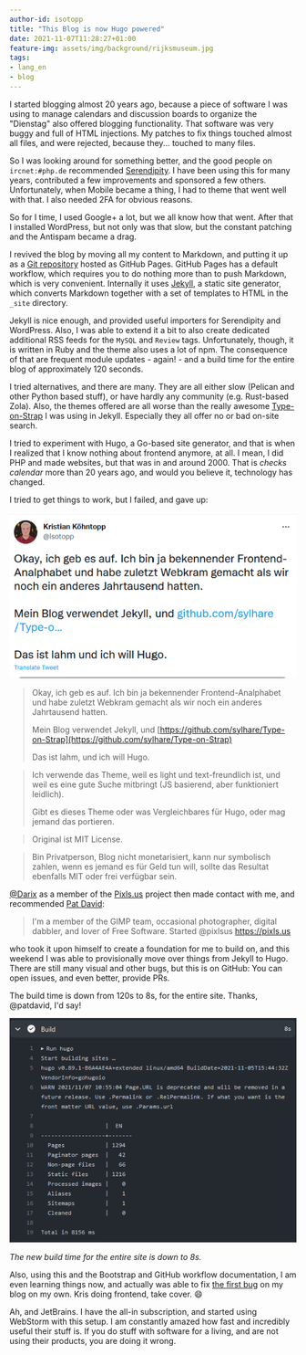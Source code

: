 ```yaml
---
author-id: isotopp
title: "This Blog is now Hugo powered"
date: 2021-11-07T11:28:27+01:00
feature-img: assets/img/background/rijksmuseum.jpg
tags:
- lang_en
- blog
---
```


I started blogging almost 20 years ago, because a piece of software I was using to manage calendars and discussion boards to organize the "Dienstag" also offered blogging functionality.
That software was very buggy and full of HTML injections.
My patches to fix things touched almost all files, and were rejected, because they... touched to many files.

So I was looking around for something better, and the good people on `ircnet:#php.de` recommended [Serendipity](https://docs.s9y.org/).
I have been using this for many years, contributed a few improvements and sponsored a few others.
Unfortunately, when Mobile became a thing, I had to theme that went well with that.
I also needed 2FA for obvious reasons.

So for I time, I used Google+ a lot, but we all know how that went. 
After that I installed WordPress, but not only was that slow, but the constant patching and  the Antispam became a drag.

I revived the blog by moving all my content to Markdown, and putting it up as a 
[Git repository](https://github.com/isotopp/isotopp.github.io/)
hosted as GitHub Pages.
GitHub Pages has a default workflow, which requires you to do nothing more than to push Markdown, which is very convenient.
Internally it uses [Jekyll](https://jekyllrb.com/), a static site generator, which converts Markdown together with a set of templates to HTML in the `_site` directory.

Jekyll is nice enough, and provided useful importers for Serendipity and WordPress.
Also, I was able to extend it a bit to also create dedicated additional RSS feeds for the `MySQL` and `Review` tags.
Unfortunately, though, it is written in Ruby and the theme also uses a lot of npm.
The consequence of that are frequent module updates - again! - and a build time for the entire blog of approximately 120 seconds.

I tried alternatives, and there are many.
They are all either slow (Pelican and other Python based stuff), or have hardly any community (e.g. Rust-based Zola).
Also, the themes offered are all worse than the really awesome [Type-on-Strap](https://github.com/sylhare/Type-on-Strap) I was using in Jekyll.
Especially they all offer no or bad on-site search.

I tried to experiment with Hugo, a Go-based site generator, and that is when I realized that I know nothing about frontend anymore, at all.
I mean, I did PHP and made websites, but that was in and around 2000.
That is *checks calendar* more than 20 years ago, and would  you believe it, technology has changed.

I tried to get things to work, but I failed, and gave up:

[![](/uploads/2021/11/frontend.png)](https://twitter.com/isotopp/status/1451565659066978306)

> Okay, ich geb es auf. Ich bin ja bekennender Frontend-Analphabet und habe zuletzt Webkram gemacht als wir noch ein anderes Jahrtausend hatten.
>
> Mein Blog verwendet Jekyll, und [https://github.com/sylhare/Type-on-Strap](https://github.com/sylhare/Type-on-Strap)
>
> Das ist lahm, und ich will Hugo.

> Ich verwende das Theme, weil es light und text-freundlich ist, und weil es eine gute Suche mitbringt (JS basierend, aber funktioniert leidlich).
>
> Gibt es dieses Theme oder was Vergleichbares für Hugo, oder mag jemand das portieren.

> Original ist MIT License.

> Bin Privatperson, Blog nicht monetarisiert, kann nur symbolisch zahlen, wenn es jemand es für Geld tun will, sollte das Resultat ebenfalls MIT oder frei verfügbar sein.

[@Darix](https://twitter.com/darixzen/status/1451567686484467723) as a member of the [Pixls.us](https://pixls.us/) project then made contact with me, and recommended [Pat David](https://github.com/patdavid):

> I'm a member of the GIMP team, occasional photographer, digital dabbler, and lover of Free Software. Started @pixlsus https://pixls.us

who took it upon himself to create a foundation for me to build on, and this weekend I was able to provisionally move over things from Jekyll to Hugo.
There are still many visual and other bugs, but this is on GitHub: You can open issues, and even better, provide PRs.

The build time is down from 120s to 8s, for the entire site.
Thanks, @patdavid, I'd say!

![](/uploads/2021/11/frontend-build.png)

*The new build time for the entire site is down to 8s.*

Also, using this and the Bootstrap and GitHub workflow documentation, I am even learning things now, and actually was able to fix [the first bug](https://github.com/isotopp/isotopp.github.io/commit/869c4962fbbc24c8ae9c3343bcaa25c140241f6b) on my blog on my own. Kris doing frontend, take cover. :smile:

Ah, and JetBrains. I have the all-in subscription, and started using WebStorm with this setup.
I am constantly amazed how fast and incredibly useful their stuff is.
If you do stuff with software for a living, and are not using their products, you are doing it wrong.
